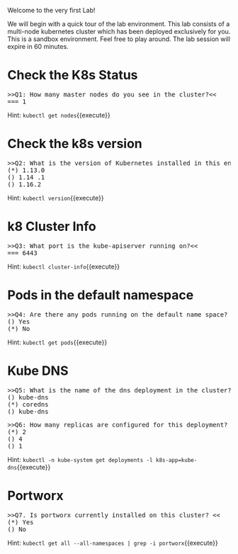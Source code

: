 Welcome to the very first Lab!

We will begin with a quick tour of the lab environment. This lab consists of a multi-node kubernetes cluster which has been deployed exclusively for you. This is a sandbox environment. Feel free to play around. The lab session will expire in 60 minutes.

# Check the K8s Status

<pre>
>>Q1: How many master nodes do you see in the cluster?<< 
=== 1
</pre>


Hint:
`kubectl get nodes`{{execute}}


# Check the k8s version

<pre>
>>Q2: What is the version of Kubernetes installed in this environment? << 
(*) 1.13.0 
() 1.14 .1
() 1.16.2
</pre>

Hint:
`kubectl version`{{execute}}


# k8 Cluster Info

<pre>
>>Q3: What port is the kube-apiserver running on?<< 
=== 6443
</pre>


Hint:
`kubectl cluster-info`{{execute}}


# Pods in the default namespace

<pre>
>>Q4: Are there any pods running on the default name space? << 
() Yes 
(*) No
</pre>


Hint:
`kubectl get pods`{{execute}}


# Kube DNS

<pre>
>>Q5: What is the name of the dns deployment in the cluster? << 
() kube-dns 
(*) coredns
() kube-dns
</pre>

<pre>
>>Q6: How many replicas are configured for this deployment? <<
(*) 2
() 4
() 1
</pre>


Hint:
`kubectl -n kube-system get deployments -l k8s-app=kube-dns`{{execute}}

# Portworx

<pre>
>>Q7. Is portworx currently installed on this cluster? <<
(*) Yes
() No
</pre>

Hint: 
`kubectl get all --all-namespaces | grep -i portworx`{{execute}}

